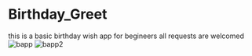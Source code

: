 # Birthday_Greet
this is a basic birthday wish app for begineers
all requests are welcomed
![bapp](https://user-images.githubusercontent.com/68162762/93189414-bcd12b80-f75f-11ea-8ffe-37fbf672bdd6.PNG)
![bapp2](https://user-images.githubusercontent.com/68162762/93189431-c0fd4900-f75f-11ea-9e36-dc27b83b2419.PNG)
